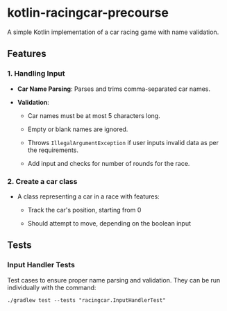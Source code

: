 # kotlin-racingcar-precourse
A simple Kotlin implementation of a car racing game with name validation.

## Features
### 1. Handling Input
* **Car Name Parsing**: Parses and trims comma-separated car names.

* **Validation**:

  * Car names must be at most 5 characters long.

  * Empty or blank names are ignored.

  * Throws `IllegalArgumentException` if user inputs invalid data as per the requirements.
  * Add input and checks for number of rounds for the race.

### 2. Create a car class
* A class representing a car in a race with features:

  * Track the car's position, starting from 0

  * Should attempt to move, depending on the boolean input


## Tests
### Input Handler Tests
Test cases to ensure proper name parsing and validation.
They can be run individually with the command:

 `./gradlew test --tests "racingcar.InputHandlerTest"
`


